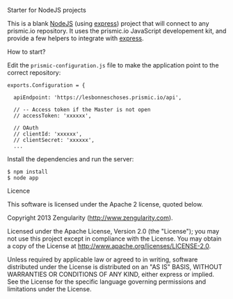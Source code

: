 Starter for NodeJS projects

This is a blank [NodeJS](http://nodejs.org/) (using [express](http://expressjs.com/)) project that will connect to any prismic.io repository. It uses the prismic.io JavaScript developement kit, and provide a few helpers to integrate with [express](http://expressjs.com/).

How to start?

Edit the `prismic-configuration.js` file to make the application point to the correct repository:

```
exports.Configuration = {

  apiEndpoint: 'https://lesbonneschoses.prismic.io/api',

  // -- Access token if the Master is not open
  // accessToken: 'xxxxxx',

  // OAuth
  // clientId: 'xxxxxx',
  // clientSecret: 'xxxxxx',
  ...
```

Install the dependencies and run the server:

```
$ npm install
$ node app
``` 

Licence

This software is licensed under the Apache 2 license, quoted below.

Copyright 2013 Zengularity (http://www.zengularity.com).

Licensed under the Apache License, Version 2.0 (the "License"); you may not use this project except in compliance with the License. You may obtain a copy of the License at http://www.apache.org/licenses/LICENSE-2.0.

Unless required by applicable law or agreed to in writing, software distributed under the License is distributed on an "AS IS" BASIS, WITHOUT WARRANTIES OR CONDITIONS OF ANY KIND, either express or implied. See the License for the specific language governing permissions and limitations under the License.